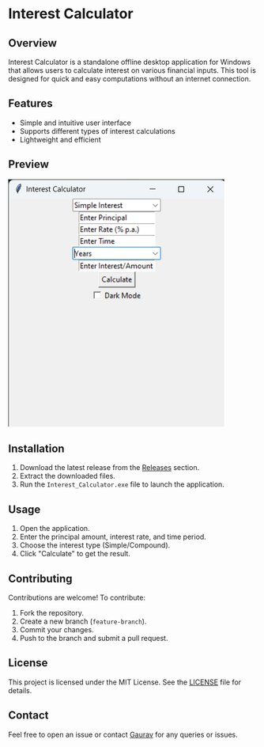 # Interest Calculator

## Overview
Interest Calculator is a standalone offline desktop application for Windows that allows users to calculate interest on various financial inputs. This tool is designed for quick and easy computations without an internet connection.

## Features
- Simple and intuitive user interface
- Supports different types of interest calculations
- Lightweight and efficient

## **Preview**  
![Interest Calculator](https://github.com/GauravPowar/Interest_Calculator/blob/main/assets/screenshot_1.png)  

## Installation
1. Download the latest release from the [Releases](https://github.com/GauravPowar/Interest_Calculator/releases) section.
2. Extract the downloaded files.
3. Run the `Interest_Calculator.exe` file to launch the application.

## Usage
1. Open the application.
2. Enter the principal amount, interest rate, and time period.
3. Choose the interest type (Simple/Compound).
4. Click "Calculate" to get the result.

## Contributing
Contributions are welcome! To contribute:
1. Fork the repository.
2. Create a new branch (`feature-branch`).
3. Commit your changes.
4. Push to the branch and submit a pull request.

## License
This project is licensed under the MIT License. See the [LICENSE](LICENSE) file for details.

## Contact
Feel free to open an issue or contact [Gaurav](https://github.com/GauravPowar) for any queries or issues.
